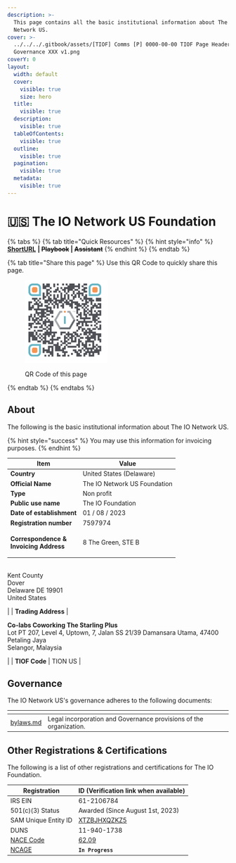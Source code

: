 ```yaml
---
description: >-
  This page contains all the basic institutional information about The IO
  Network US.
cover: >-
  ../../../.gitbook/assets/[TIOF] Comms [P] 0000-00-00 TIOF Page Header
  Governance XXX v1.png
coverY: 0
layout:
  width: default
  cover:
    visible: true
    size: hero
  title:
    visible: true
  description:
    visible: true
  tableOfContents:
    visible: true
  outline:
    visible: true
  pagination:
    visible: true
  metadata:
    visible: true
---
```


# 🇺🇸 The IO Network US Foundation

{% tabs %}
{% tab title="Quick Resources" %}
{% hint style="info" %}
[**ShortURL**](https://short.theiofoundation.org/TIONUSOrgInfo) **|&#x20;**~~**Playbook**~~**&#x20;|&#x20;**~~**Assistant**~~
{% endhint %}
{% endtab %}

{% tab title="Share this page" %}
Use this QR Code to quickly share this page.

<figure><img src="../../../.gitbook/assets/TIONUSOrganizationInfo_4096x4096.png" alt="" width="188"><figcaption><p>QR Code of this page</p></figcaption></figure>
{% endtab %}
{% endtabs %}

## About

The following is the basic institutional information about The IO Network US.

{% hint style="success" %}
You may use this information for invoicing purposes.
{% endhint %}

| Item                                                                                | Value                                                                                                                                                                     |
| ----------------------------------------------------------------------------------- | ------------------------------------------------------------------------------------------------------------------------------------------------------------------------- |
| **Country**                                                                         | United States (Delaware)                                                                                                                                                  |
| **Official Name**                                                                   | The IO Network US Foundation                                                                                                                                              |
| **Type**                                                                            | Non profit                                                                                                                                                                |
| **Public use name**                                                                 | The IO Foundation                                                                                                                                                         |
| **Date of establishment**                                                           | 01 / 08 / 2023                                                                                                                                                            |
| **Registration number**                                                             | 7597974                                                                                                                                                                   |
| <p><strong>Correspondence &#x26;</strong><br><strong>Invoicing Address</strong></p> | <p>8 The Green, STE B
<br>Kent County
<br>Dover
<br>Delaware DE 19901
<br>United States</p>                                                                               |
| **Trading Address**                                                                 | <p><strong>Co-labs Coworking The Starling Plus</strong>
<br>Lot PT 207, Level 4, Uptown, 7, Jalan SS 21/39 Damansara Utama, 47400 Petaling Jaya<br>Selangor, Malaysia</p> |
| **TIOF Code**                                                                       | TION US                                                                                                                                                                   |

## Governance

The IO Network US's governance adheres to the following documents:

<table data-view="cards"><thead><tr><th></th><th></th></tr></thead><tbody><tr><td><a data-mention href="bylaws.md">bylaws.md</a></td><td>Legal incorporation and Governance provisions of the organization.</td></tr></tbody></table>

## Other Registrations & Certifications

The following is a list of other registrations and certifications for The IO Foundation.

| Registration                                                                                                                                                   | ID (Verification link when available)                                                      |
| -------------------------------------------------------------------------------------------------------------------------------------------------------------- | ------------------------------------------------------------------------------------------ |
| IRS EIN                                                                                                                                                        | 61-2106784                                                                                 |
| 501(c)(3) Status                                                                                                                                               | Awarded (Since August 1st, 2023)                                                           |
| SAM Unique Entity ID                                                                                                                                           | [XTZBJHXQZKZ5](https://unitedstatesbusinessregistration.us/check-sam-registration-status/) |
| DUNS                                                                                                                                                           | 11-940-1738                                                                                |
| [NACE Code](https://ec.europa.eu/eurostat/ramon/nomenclatures/index.cfm?TargetUrl=LST_CLS_DLD\&StrNom=NACE_REV2\&StrLanguageCode=EN\&StrLayoutCode=HIERARCHIC) | [62.09](https://nacev2.com/en/search?q=62.09)                                              |
| [NCAGE](https://eportal.nspa.nato.int/Codification/Support/en/Products/NCAGE/)                                                                                 | **`In Progress`**                                                                          |


